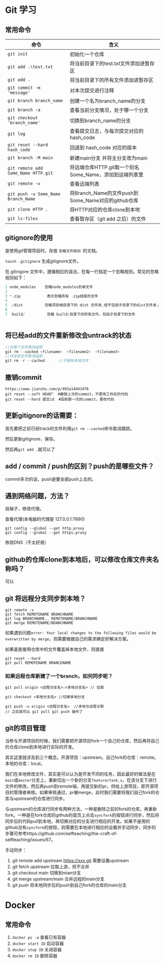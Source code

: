 # Git 学习

## 常用命令



| 命令                         | 含义                                    |
| ---------------------------- | --------------------------------------- |
| `git init` | 初始化一个仓库 |
| `git add .\test.txt`         | 将当前目录下的test.txt文件添加进暂存区  |
| `git add .`                  | 将当前目录下的所有文件添加进暂存区      |
| `git commit -m 'message'`    | 对本次提交进行注释                      |
| `git branch branch_name`     | 创建一个名为branch_name的分支           |
| `git branch -a`              | 查看当前分支情况，处于哪一个分支        |
| `git checkout 'branch_name'` | 切换到branch_name的分支                 |
| `git log`                    | 查看提交日志，与每次提交对应的hash_code |
| `git reset --hard hash_code` | 回退到 hash_code 对应的版本             |
| `git branch -M main`         | 新建main分支 并将主分支改为main            |
| `git remote add Some_Name HTTP.git` | 将远端仓库HTTP.git取一个别名Some_Name，添加到远端列表里 |
| `git remote -v` | 查看远端列表 |
| `git push -u Some_Name Branch_Name` | 将Branch_Name的文件push到Some_Name对应的github仓库 |
| `git clone HTTP .`           | 将HTTP对应的仓库clone到本地        |
| `git ls-files`      | 查看暂存区（git add 之后）的文件 |


## gitignore的使用
是使用git管理项目时，存放 `忽略文件规则 `的文档。

`touch .gitignore`  生成gitignore文件。

在.gitingore 文件中，遵循相应的语法，在每一行指定一个忽略规则。常见的忽略规则如下：
```c++
1 node_modules    忽略node_modules的单文件 
2 
3 *.zip            表示忽略所有 .zip结尾的文件
4 
5  /dist          忽略项目根目录下的 dist 文件夹,但不包括子目录下的dist文件夹；注意前面不要加 ./dist, 否则识别不了
6 
7  build/          忽略 build/目录下的所有文件，包括子目录下的文件
    
```



## 将已经add的文件重新修改会untrack的状态

```c++
//对某个文件取消追踪
git rm --cached <filename>  <filename2>  <filename3>
//对全部文件取消追踪
git rm -r --cached . 　　//不删除本地文件
```

## 撤销commit

```
https://www.jianshu.com/p/491a14d414f6
git reset --soft HEAD^  #撤销上次的commit，不更改工作区的代码
git reset --hard 提交id  #回到那一次的commit，更改代码
```

## 更新gitignore的话需要：

首先要把之前已经track的文件利用`git rm --cached`命令取消跟踪。

然后更新gitignore，保存。

然后再`git add .`就可以了

## add / commit / push的区别？push的是哪些文件？

commit多次的话，push是要全部push上去的。



## 遇到网络问题，方法？

挂梯子，修改代理。

查看代理(本电脑的代理是  127.0.0.1:7890)

```
git config --global --get http.proxy
git config --global --get https.proxy
```

修改DNS（不太好用）

## github的仓库clone到本地后，可以修改仓库文件夹名称吗？

可以

## git 将远程分支同步到本地？

```
git remote -v
git fetch REMOTENAME BRANCHNAME
git log BRANCHNAME.. REMOTENAME/BRANCHNAME
git merge REMOTENAME/BRANCHNAME
```

如果遇到问题`error: Your local changes to the following files would be overwritten by merge`，则需要根据自己的需求确定好解决方案。

如果是直接用仓库中的文件覆盖掉本地文件，则直接

```
git reset --hard
git pull REMOTENAME BRANCENAME
```

### 如果远程仓库新建了一个branch，如何同步呢？

```git
git pull origin <远程分支名>:<本地分支名> // 拉取

git checkout <本地分支名> //切换本地分支

git push -u origin <远程分支名>  //本地与远程关联
// 之后就可以 git pull git push 操作了
```



## git的项目管理

当参与开源项目的时候，我们需要把开源项目fork一个自己的仓库，然后再将自己的仓库clone到本地进行实际的开发。

其实这里就涉及到三个概念。开源项目：upstream。自己fork的仓库：remote。本地的仓库：local。

我们在本地修改文件，其实是可以认为是开发不同的任务，因此最好的做法是在`main`或`master`分支上，重新切出一个新的分支`feature/task_x`，在该分支下进行文件的修改，然后再push到remote端，再提交新的pr，供给上游项目，即开源项目的管理者审核。如果审核通过，pr被merge，此时我们需要将我们自己fork的仓库与upstream的仓库进行同步。

与upstream的仓库进行同步有两种方法，一种是删除之前的fork的仓库，再重新fork。一种是在fork仓库的github的首页上点击`syncfork`的按钮进行同步，然后将同步后的代码pull到本地，再切换对应的分支进行相应的开发。如果不是用的github没有`syncfork`的按钮，则需要在本地进行相应的设置并手动同步，同步的步骤可参考https://github.com/selfteaching/the-craft-of-selfteaching/issues/67。

手动同步：

1. git remote add upstream https://xxx.git 需要设置upstream
2. git fetch upstream  拉取上游，但不合并
3. git checkout main 切换到mian分支
4. git merge upstream/main 合并远程的main分支
5. git push 将本地同步后的push到自己fork的仓库的main分支



# Docker

## 常用命令

1. `docker ps -a` 查看已有容器
2. `docker start ID` 启动容器
3. `docker stop ID` 关闭容器
4. `docker rm ID` 删除容器